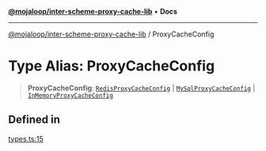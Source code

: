 [**@mojaloop/inter-scheme-proxy-cache-lib**](../README.md) • **Docs**

***

[@mojaloop/inter-scheme-proxy-cache-lib](../README.md) / ProxyCacheConfig

# Type Alias: ProxyCacheConfig

> **ProxyCacheConfig**: [`RedisProxyCacheConfig`](RedisProxyCacheConfig.md) \| [`MySqlProxyCacheConfig`](MySqlProxyCacheConfig.md) \| [`InMemoryProxyCacheConfig`](InMemoryProxyCacheConfig.md)

## Defined in

[types.ts:15](https://github.com/mojaloop/inter-scheme-proxy-cache-lib/blob/5b23cc633970a23f1400be0e698c6c3652fe9cb0/src/types.ts#L15)
